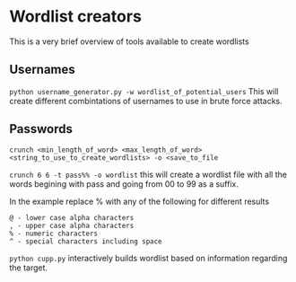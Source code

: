 # Wordlist creators

This is a very brief overview of tools available to create wordlists

## Usernames

```python username_generator.py -w wordlist_of_potential_users```
This will create different combintations of usernames to use in brute force attacks.

## Passwords

```crunch <min_length_of_word> <max_length_of_word> <string_to_use_to_create_wordlists> -o <save_to_file```

```crunch 6 6 -t pass%% -o wordlist``` this will create a wordlist file with all the words begining with pass and going from 00 to 99 as a suffix.

In the example replace % with any of the following for different results
```
@ - lower case alpha characters
, - upper case alpha characters
% - numeric characters
^ - special characters including space
```

```python cupp.py``` interactively builds wordlist based on information regarding the target.